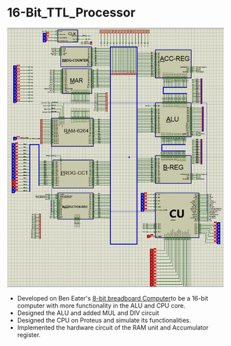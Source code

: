 # 16-Bit_TTL_Processor

![16-Bit Processor Archeticture](https://github.com/KerollosEmd/16-Bit_TTL_Processor/blob/21f13d8c651f4280db8c1046ddc9689f46380929/IMGs/CPU%20OVER%20VIEW.png)
 - Developed on Ben Eater's [8-bit breadboard Computer](https://youtube.com/playlist?list=PLowKtXNTBypGqImE405J2565dvjafglHU)to be a 16-bit
   computer with more functionality in the ALU and CPU core.
 - Designed the ALU and added MUL and DIV circuit
 - Designed the CPU on Proteus and simulate its functionalities.
 - Implemented the hardware circuit of the RAM unit and Accumulator register.
